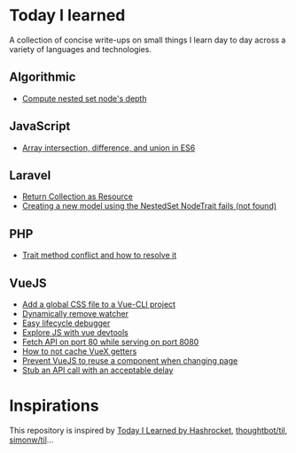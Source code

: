 # Today I learned
A collection of concise write-ups on small things I learn day to day across a variety of languages and technologies.

## Algorithmic
* [Compute nested set node's depth](Algorithmic/compute-nested-set-node-depth.md)

## JavaScript
* [Array intersection, difference, and union in ES6](JavaScript/array-intersection-difference-and-union-in-es6.md)

## Laravel
* [Return Collection as Resource](Laravel/return-collection-as-resource.md)
* [Creating a new model using the NestedSet NodeTrait fails (not found)](Laravel/nestedset-create-node-issue.md)

## PHP
* [Trait method conflict and how to resolve it](PHP/trait-conflict-resolution.md)

## VueJS
* [Add a global CSS file to a Vue-CLI project](VueJS/global-css.md)
* [Dynamically remove watcher](VueJS/dynamically-remove-watcher.md)
* [Easy lifecycle debugger](VueJS/lifecycle-debug.md)
* [Explore JS with vue devtools](VueJS/explore-js-with-vue-devtools.md)
* [Fetch API on port 80 while serving on port 8080](VueJS/dev-proxy.md)
* [How to not cache VueX getters](VueJS/uncached-vuex-getters.md)
* [Prevent VueJS to reuse a component when changing page](VueJS/prevent-reuse-of-components.md)
* [Stub an API call with an acceptable delay](VueJS/stub-api-call.md)

# Inspirations
This repository is inspired by [Today I Learned by Hashrocket](https://til.hashrocket.com), [thoughtbot/til](https://github.com/thoughtbot/til), [simonw/til](https://github.com/simonw/til)...

